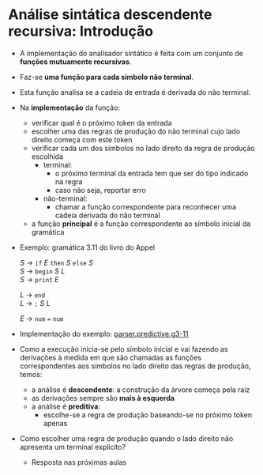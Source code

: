 # Análise sintática descendente recursiva: Introdução

- A implementação do analisador sintático é feita com um conjunto de **funções mutuamente recursivas**.

- Faz-se **uma função para cada símbolo não terminal**.

- Esta função analisa se a cadeia de entrada é derivada do não terminal.

- Na **implementação** da função:
  - verificar qual é o próximo token da entrada
  - escolher uma das regras de produção do não terminal cujo lado direito começa com este token
  - verificar cada um dos símbolos no lado direito da regra de produção escolhida
    - terminal:
      - o próximo terminal da entrada tem que ser do tipo indicado na regra
      - caso não seja, reportar erro
    - não-terminal:
      - chamar a função correspondente para reconhecer uma cadeia derivada do não terminal
  - a função **principal** é a função correspondente ao símbolo inicial da gramática
      
- Exemplo: gramática 3.11 do livro do Appel

  _S_ → `if` _E_ `then` _S_ `else` _S_  
  _S_ → `begin` _S_ _L_  
  _S_ → `print` _E_  
    
  _L_ → `end`  
  _L_ → `;` _S_ _L_  
    
  _E_ → `num` `=` `num`
  
- Implementação do exemplo: [parser.predictive.g3-11](https://github.com/romildo/parser.predictive.g3-11)

- Como a execução inicia-se pelo símbolo inicial e vai fazendo as derivações à medida em que são chamadas as funções correspondentes aos símbolos no lado direito das regras de produção, temos:
  - a análise é **descendente**: a construção da árvore começa pela raiz
  - as derivações sempre são **mais à esquerda**
  - a análise é **preditiva**:
    - escolhe-se a regra de produção baseando-se no próximo token apenas

- Como escolher uma regra de produção quando o lado direito não apresenta um terminal explícito?
  - Resposta nas próximas aulas
